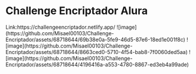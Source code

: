 <h1>Challenge Encriptador Alura</h1>
Link:https://challengeencriptador.netlify.app/
![image](https://github.com/Misael00103/Challenge-Encriptador/assets/68718644/69b38e0a-5fe9-46d5-87e6-18ed1e001f8c)
![image](https://github.com/Misael00103/Challenge-Encriptador/assets/68718644/8663ced0-5710-4f54-bab8-7f0060ded5aa)
![image](https://github.com/Misael00103/Challenge-Encriptador/assets/68718644/4196416a-a553-4780-8867-ed3eb4a99ade)

